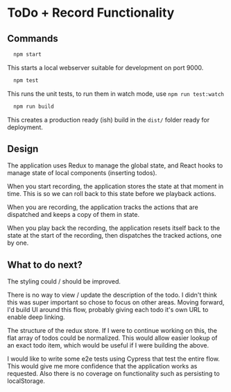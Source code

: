 # ToDo + Record Functionality

## Commands

```bash
  npm start
```

This starts a local webserver suitable for development on port 9000.

```bash
  npm test
```

This runs the unit tests, to run them in watch mode, use `npm run test:watch`

```bash
  npm run build
```

This creates a production ready (ish) build in the `dist/` folder ready for deployment.

## Design

The application uses Redux to manage the global state, and React hooks to manage state of local components (inserting todos).

When you start recording, the application stores the state at that moment in time. This is so we can roll back to this state before we playback actions.

When you are recording, the application tracks the actions that are dispatched and keeps a copy of them in state.

When you play back the recording, the application resets itself back to the state at the start of the recording, then dispatches the tracked actions, one by one.

## What to do next?

The styling could / should be improved.

There is no way to view / update the description of the todo. I didn't think this was super important so chose to focus on other areas. Moving forward, I'd build UI around this flow, probably giving each todo it's own URL to enable deep linking.

The structure of the redux store. If I were to continue working on this, the flat array of todos could be normalized. This would allow easier lookup of an exact todo item, which would be useful if I were building the above.

I would like to write some e2e tests using Cypress that test the entire flow. This would give me more confidence that the application works as requested. Also there is no coverage on functionality such as persisting to localStorage.
